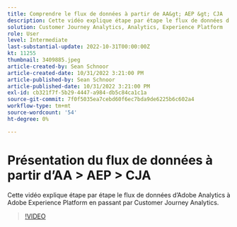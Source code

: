 ```yaml
---
title: Comprendre le flux de données à partir de AA&gt; AEP &gt; CJA
description: Cette vidéo explique étape par étape le flux de données d’Adobe Analytics à Adobe Experience Platform en passant par Customer Journey Analytics.
solution: Customer Journey Analytics, Analytics, Experience Platform
role: User
level: Intermediate
last-substantial-update: 2022-10-31T00:00:00Z
kt: 11255
thumbnail: 3409885.jpeg
article-created-by: Sean Schnoor
article-created-date: 10/31/2022 3:21:00 PM
article-published-by: Sean Schnoor
article-published-date: 10/31/2022 3:21:00 PM
exl-id: cb321f7f-5b29-4447-a984-db5c84ca1c1a
source-git-commit: 7f0f5035ea7cebd60f6ec7bda9de6225b6c602a4
workflow-type: tm+mt
source-wordcount: '54'
ht-degree: 0%

---
```


# Présentation du flux de données à partir d’AA > AEP > CJA

Cette vidéo explique étape par étape le flux de données d’Adobe Analytics à Adobe Experience Platform en passant par Customer Journey Analytics.

>[!VIDEO](https://video.tv.adobe.com/v/3409885/?quality=12&learn=on)
